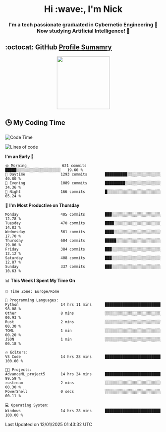 <h1 align="center">Hi :wave:, I'm Nick</h1>

<h3 align="center">I'm a tech passionate graduated in Cybernetic Engineering 🤖<br>
Now studying Artificial Intelligence! 🧠</h3>


## :octocat: GitHub <a href="https://github.com/vn7n24fzkq/github-profile-summary-cards">Profile Sumamry</a>

<p align="center">
   <img style="height:170px;display:inline-block"  src="http://github-profile-summary-cards.vercel.app/api/cards/profile-details?username=CodeClimberNT&theme=github_dark" />
<!--    <img style="height:170px;display:inline-block"  src="http://github-profile-summary-cards.vercel.app/api/cards/repos-per-language?username=CodeClimberNT&theme=github_dark&exclude=" /> -->
</p>

 ## :clock3: My Coding Time 
 
<!--START_SECTION:waka-->
![Code Time](http://img.shields.io/badge/Code%20Time-407%20hrs%203%20mins-blue)

![Lines of code](https://img.shields.io/badge/From%20Hello%20World%20I%27ve%20Written-3.9%20million%20lines%20of%20code-blue)

**I'm an Early 🐤** 

```text
🌞 Morning                621 commits         █████░░░░░░░░░░░░░░░░░░░░   19.60 % 
🌆 Daytime                1293 commits        ██████████░░░░░░░░░░░░░░░   40.80 % 
🌃 Evening                1089 commits        █████████░░░░░░░░░░░░░░░░   34.36 % 
🌙 Night                  166 commits         █░░░░░░░░░░░░░░░░░░░░░░░░   05.24 % 
```
📅 **I'm Most Productive on Thursday** 

```text
Monday                   405 commits         ███░░░░░░░░░░░░░░░░░░░░░░   12.78 % 
Tuesday                  470 commits         ████░░░░░░░░░░░░░░░░░░░░░   14.83 % 
Wednesday                561 commits         ████░░░░░░░░░░░░░░░░░░░░░   17.70 % 
Thursday                 604 commits         █████░░░░░░░░░░░░░░░░░░░░   19.06 % 
Friday                   384 commits         ███░░░░░░░░░░░░░░░░░░░░░░   12.12 % 
Saturday                 408 commits         ███░░░░░░░░░░░░░░░░░░░░░░   12.87 % 
Sunday                   337 commits         ███░░░░░░░░░░░░░░░░░░░░░░   10.63 % 
```


📊 **This Week I Spent My Time On** 

```text
🕑︎ Time Zone: Europe/Rome

💬 Programming Languages: 
Python                   14 hrs 11 mins      █████████████████████████   98.08 % 
Other                    8 mins              ░░░░░░░░░░░░░░░░░░░░░░░░░   00.93 % 
Rust                     2 mins              ░░░░░░░░░░░░░░░░░░░░░░░░░   00.30 % 
TOML                     1 min               ░░░░░░░░░░░░░░░░░░░░░░░░░   00.20 % 
JSON                     1 min               ░░░░░░░░░░░░░░░░░░░░░░░░░   00.18 % 

🔥 Editors: 
VS Code                  14 hrs 28 mins      █████████████████████████   100.00 % 

🐱‍💻 Projects: 
AdvanceML_project5       14 hrs 24 mins      █████████████████████████   99.59 % 
rustream                 2 mins              ░░░░░░░░░░░░░░░░░░░░░░░░░   00.30 % 
PowerShell               0 secs              ░░░░░░░░░░░░░░░░░░░░░░░░░   00.11 % 

💻 Operating System: 
Windows                  14 hrs 28 mins      █████████████████████████   100.00 % 
```


 Last Updated on 12/01/2025 01:43:32 UTC
<!--END_SECTION:waka-->

